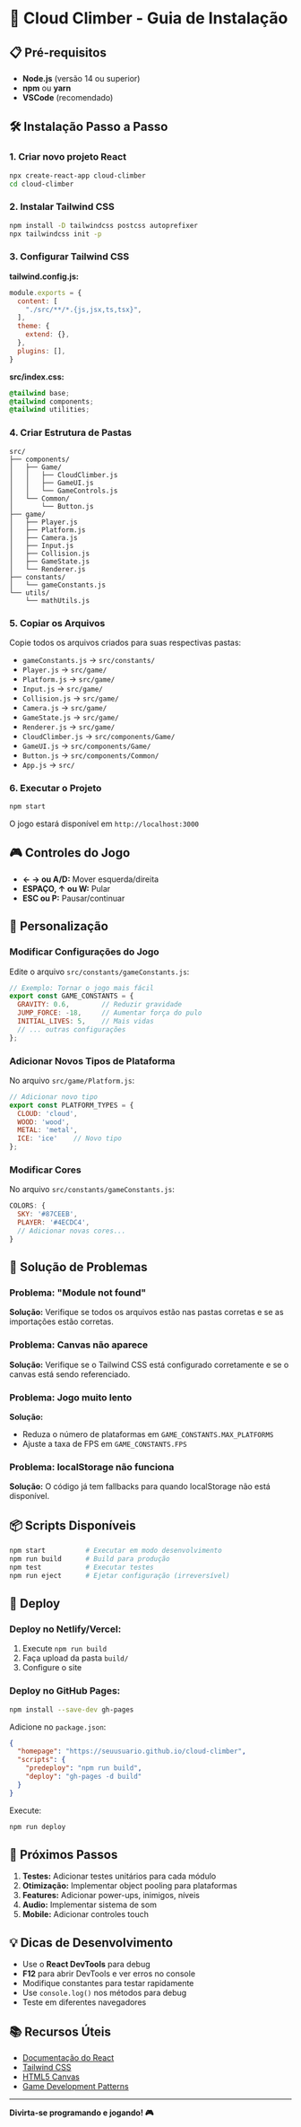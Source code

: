 # 🚀 Cloud Climber - Guia de Instalação

## 📋 Pré-requisitos

- **Node.js** (versão 14 ou superior)
- **npm** ou **yarn**
- **VSCode** (recomendado)

## 🛠️ Instalação Passo a Passo

### 1. Criar novo projeto React
```bash
npx create-react-app cloud-climber
cd cloud-climber
```

### 2. Instalar Tailwind CSS
```bash
npm install -D tailwindcss postcss autoprefixer
npx tailwindcss init -p
```

### 3. Configurar Tailwind CSS

**tailwind.config.js:**
```javascript
module.exports = {
  content: [
    "./src/**/*.{js,jsx,ts,tsx}",
  ],
  theme: {
    extend: {},
  },
  plugins: [],
}
```

**src/index.css:**
```css
@tailwind base;
@tailwind components;
@tailwind utilities;
```

### 4. Criar Estrutura de Pastas

```
src/
├── components/
│   ├── Game/
│   │   ├── CloudClimber.js
│   │   ├── GameUI.js
│   │   └── GameControls.js
│   └── Common/
│       └── Button.js
├── game/
│   ├── Player.js
│   ├── Platform.js
│   ├── Camera.js
│   ├── Input.js
│   ├── Collision.js
│   ├── GameState.js
│   └── Renderer.js
├── constants/
│   └── gameConstants.js
└── utils/
    └── mathUtils.js
```

### 5. Copiar os Arquivos

Copie todos os arquivos criados para suas respectivas pastas:

- `gameConstants.js` → `src/constants/`
- `Player.js` → `src/game/`
- `Platform.js` → `src/game/`
- `Input.js` → `src/game/`
- `Collision.js` → `src/game/`
- `Camera.js` → `src/game/`
- `GameState.js` → `src/game/`
- `Renderer.js` → `src/game/`
- `CloudClimber.js` → `src/components/Game/`
- `GameUI.js` → `src/components/Game/`
- `Button.js` → `src/components/Common/`
- `App.js` → `src/`

### 6. Executar o Projeto
```bash
npm start
```

O jogo estará disponível em `http://localhost:3000`

## 🎮 Controles do Jogo

- **← → ou A/D:** Mover esquerda/direita
- **ESPAÇO, ↑ ou W:** Pular
- **ESC ou P:** Pausar/continuar

## 🔧 Personalização

### Modificar Configurações do Jogo
Edite o arquivo `src/constants/gameConstants.js`:

```javascript
// Exemplo: Tornar o jogo mais fácil
export const GAME_CONSTANTS = {
  GRAVITY: 0.6,        // Reduzir gravidade
  JUMP_FORCE: -18,     // Aumentar força do pulo
  INITIAL_LIVES: 5,    // Mais vidas
  // ... outras configurações
};
```

### Adicionar Novos Tipos de Plataforma
No arquivo `src/game/Platform.js`:

```javascript
// Adicionar novo tipo
export const PLATFORM_TYPES = {
  CLOUD: 'cloud',
  WOOD: 'wood',
  METAL: 'metal',
  ICE: 'ice'    // Novo tipo
};
```

### Modificar Cores
No arquivo `src/constants/gameConstants.js`:

```javascript
COLORS: {
  SKY: '#87CEEB',
  PLAYER: '#4ECDC4',
  // Adicionar novas cores...
}
```

## 🐛 Solução de Problemas

### Problema: "Module not found"
**Solução:** Verifique se todos os arquivos estão nas pastas corretas e se as importações estão corretas.

### Problema: Canvas não aparece
**Solução:** Verifique se o Tailwind CSS está configurado corretamente e se o canvas está sendo referenciado.

### Problema: Jogo muito lento
**Solução:** 
- Reduza o número de plataformas em `GAME_CONSTANTS.MAX_PLATFORMS`
- Ajuste a taxa de FPS em `GAME_CONSTANTS.FPS`

### Problema: localStorage não funciona
**Solução:** O código já tem fallbacks para quando localStorage não está disponível.

## 📦 Scripts Disponíveis

```bash
npm start          # Executar em modo desenvolvimento
npm run build      # Build para produção
npm test           # Executar testes
npm run eject      # Ejetar configuração (irreversível)
```

## 🚀 Deploy

### Deploy no Netlify/Vercel:
1. Execute `npm run build`
2. Faça upload da pasta `build/`
3. Configure o site

### Deploy no GitHub Pages:
```bash
npm install --save-dev gh-pages
```

Adicione no `package.json`:
```json
{
  "homepage": "https://seuusuario.github.io/cloud-climber",
  "scripts": {
    "predeploy": "npm run build",
    "deploy": "gh-pages -d build"
  }
}
```

Execute:
```bash
npm run deploy
```

## 🎯 Próximos Passos

1. **Testes:** Adicionar testes unitários para cada módulo
2. **Otimização:** Implementar object pooling para plataformas
3. **Features:** Adicionar power-ups, inimigos, níveis
4. **Audio:** Implementar sistema de som
5. **Mobile:** Adicionar controles touch

## 💡 Dicas de Desenvolvimento

- Use o **React DevTools** para debug
- **F12** para abrir DevTools e ver erros no console
- Modifique constantes para testar rapidamente
- Use `console.log()` nos métodos para debug
- Teste em diferentes navegadores

## 📚 Recursos Úteis

- [Documentação do React](https://reactjs.org/docs)
- [Tailwind CSS](https://tailwindcss.com/docs)
- [HTML5 Canvas](https://developer.mozilla.org/en-US/docs/Web/API/Canvas_API)
- [Game Development Patterns](https://gameprogrammingpatterns.com/)

---

**Divirta-se programando e jogando! 🎮**
